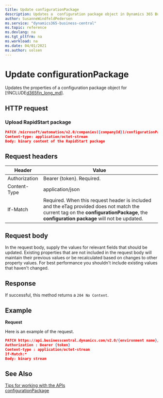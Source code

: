 ```yaml
---
title: Update configurationPackage
description: Updates a  configuration package object in Dynamics 365 Business Central.
author: SusanneWindfeldPedersen
ms.service: "dynamics365-business-central"
ms.topic: reference
ms.devlang: na
ms.tgt_pltfrm: na
ms.workload: na
ms.date: 04/01/2021
ms.author: solsen
---
```


<!-- NOTE: This article is an auto-generated stub from the metadata file. -->
<!-- The sections marked with an EDIT_IS_REQUIRED require manual editing. -->
# Update configurationPackage

Updates the properties of a configuration package object for [!INCLUDE[d365fin_long_md](../../includes/d365fin_long_md.md)].

## HTTP request

### Upload RapidStart package

```json
PATCH /microsoft/automation/v2.0/companies({companyId})/configurationPackages({packageId})/file('{packageCode}')/content
Content-type: application/octet-stream
Body: binary content of the RapidStart package
```

## Request headers

|Header|Value|
|------|-----|
|Authorization  |Bearer {token}. Required. |
|Content-Type  |application/json|
|If-Match      |Required. When this request header is included and the eTag provided does not match the current tag on the **configurationPackage**, the **configuration package** will not be updated. |

## Request body

In the request body, supply the values for relevant fields that should be updated. Existing properties that are not included in the request body will maintain their previous values or be recalculated based on changes to other property values. For best performance you shouldn't include existing values that haven't changed.

## Response

If successful, this method returns a ```204 No Content```.

## Example

**Request**

Here is an example of the request.
```json
PATCH https://api.businesscentral.dynamics.com/v2.0/{environment name}/api/microsoft/automation/v2.0/companies({companyId})/configurationPackages({packageId})/file('{packageCode}')/content
Authorization : Bearer {token}
Content-type : application/octet-stream
If-Match:*
Body: binary stream
```
<!--
**Response**
Here is an example of the response.

<!-- START>EDIT_IS_REQUIRED. Fill in values for properties
```json
HTTP/1.1 200 OK
Content-type: application/json
{
    "id" : ,
    "code" : ,
    "packageName" : ,
    "languageId" : ,
    "productVersion" : ,
    "processingOrder" : ,
    "excludeConfigurationTables" : ,
    "numberOfTables" : ,
    "numberOfRecords" : ,
    "numberOfErrors" : ,
    "importStatus" : ,
    "importError" : ,
    "applyStatus" : ,
    "applyError" :
}
```
<!-- END>EDIT_IS_REQUIRED-->
## See Also

[Tips for working with the APIs](../../developer/devenv-connect-apps-tips.md)  
[configurationPackage](../resources/dynamics_configurationPackage.md)